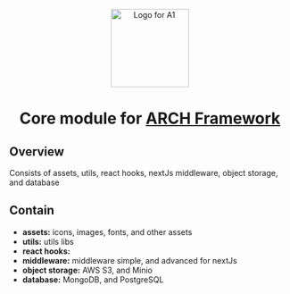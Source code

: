 <p align="center">
    <picture>
        <source media="(prefers-color-scheme: dark)" srcset="https://arch.nexellab.com/icon.svg">
        <img width="140" alt="Logo for A1" src="https://arch.nexellab.com/icon.svg">
    </picture>
</p>

<h1 align="center">
  Core module for <a href="https://arch.nexellab.com">ARCH Framework</a>
</h1>

<h2 id="overview">Overview</h2>

Consists of assets, utils, react hooks, nextJs middleware, object storage, and database


<h2 id="note">Contain</h2>

- **assets:** icons, images, fonts, and other assets
- **utils:**  utils libs
- **react hooks:**
- **middleware:** middleware simple, and advanced for nextJs
- **object storage:** AWS S3, and Minio
- **database:** MongoDB, and PostgreSQL